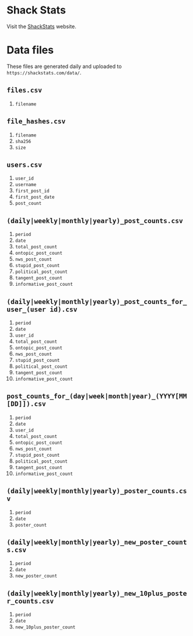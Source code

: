 # Shack Stats

Visit the [ShackStats](https://shackstats.com) website. 

# Data files

These files are generated daily and uploaded to `https://shackstats.com/data/`. 

## `files.csv`
1. `filename`

## `file_hashes.csv`
1. `filename`
1. `sha256`
1. `size`

## `users.csv`
1. `user_id`
1. `username`
1. `first_post_id`
1. `first_post_date`
1. `post_count`

## `(daily|weekly|monthly|yearly)_post_counts.csv`
1. `period`
1. `date`
1. `total_post_count`
1. `ontopic_post_count`
1. `nws_post_count`
1. `stupid_post_count`
1. `political_post_count`
1. `tangent_post_count`
1. `informative_post_count`

## `(daily|weekly|monthly|yearly)_post_counts_for_user_(user id).csv`
1. `period`
1. `date`
1. `user_id`
1. `total_post_count`
1. `ontopic_post_count`
1. `nws_post_count`
1. `stupid_post_count`
1. `political_post_count`
1. `tangent_post_count`
1. `informative_post_count`

## `post_counts_for_(day|week|month|year)_(YYYY[MM[DD]]).csv`
1. `period`
1. `date`
1. `user_id`
1. `total_post_count`
1. `ontopic_post_count`
1. `nws_post_count`
1. `stupid_post_count`
1. `political_post_count`
1. `tangent_post_count`
1. `informative_post_count`

## `(daily|weekly|monthly|yearly)_poster_counts.csv`
1. `period`
1. `date`
1. `poster_count`

## `(daily|weekly|monthly|yearly)_new_poster_counts.csv`
1. `period`
1. `date`
1. `new_poster_count`

## `(daily|weekly|monthly|yearly)_new_10plus_poster_counts.csv`
1. `period`
1. `date`
1. `new_10plus_poster_count`
